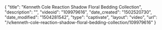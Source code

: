 {
    "title": "Kenneth Cole Reaction Shadow Floral Bedding Collection",
    "description": "",
    "videoid": "109979616",
    "date_created": "1502520730",
    "date_modified": "1504281542",
    "type": "captivate",
    "layout": "video",
    "url": "\/v\/kenneth-cole-reaction-shadow-floral-bedding-collection\/109979616"
}